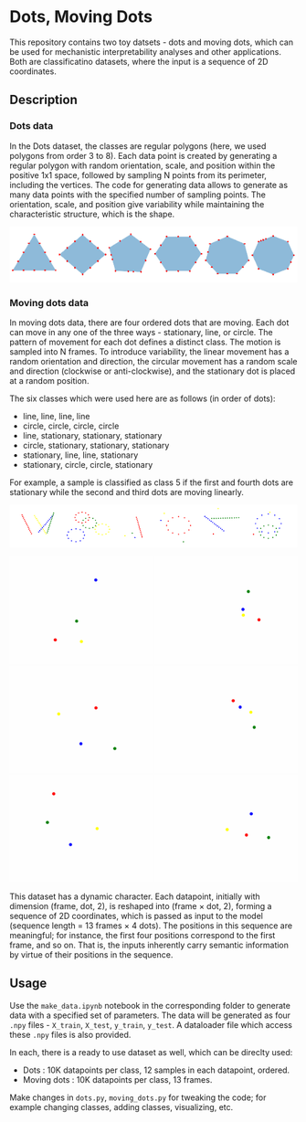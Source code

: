 # Dots, Moving Dots
This repository contains two toy datsets - dots and moving dots, which can be used for mechanistic interpretability analyses and other applications. Both are classificatino datasets, where the input is a sequence of 2D coordinates.

## Description

### Dots data

In the Dots dataset, the classes are regular polygons (here, we used polygons from order 3 to 8). Each data point is created by generating a regular polygon with random orientation, scale, and position within the positive 1x1 space, followed by sampling N points from its perimeter, including the vertices. 
The code for generating data allows to generate as many data points with the specified number of sampling points. 
The orientation, scale, and position give variability while maintaining the characteristic structure, which is the shape.

![Dots](images/dots.png)

### Moving dots data
In moving dots data, there are four ordered dots that are moving. Each dot can move in any one of the three ways - stationary, line, or circle. The pattern of movement for each dot defines a distinct class. The motion is sampled into N frames.
To introduce variability, the linear movement has a random orientation and direction, the circular movement has a random scale and direction (clockwise or anti-clockwise), and the stationary dot is placed at a random position.

The six classes which were used here are as follows (in order of dots):

- line, line, line, line
- circle, circle, circle, circle
- line, stationary, stationary, stationary
- circle, stationary, stationary, stationary
- stationary, line, line, stationary
- stationary, circle, circle, stationary

For example, a sample is classified as class 5 if the first and fourth dots are stationary while the second and third dots are moving linearly.

![Moving Dots](images/moving_dots.png)


<img src="images/1.gif" alt="c1" width="250"/>
<img src="images/2.gif" alt="c2" width="250"/>
<img src="images/3.gif" alt="c3" width="250"/>


<img src="images/4.gif" alt="c4" width="250"/>
<img src="images/5.gif" alt="c5" width="250"/>
<img src="images/6.gif" alt="c6" width="250"/>

This dataset has a dynamic character. 
Each datapoint, initially with dimension (frame, dot, 2), is reshaped into (frame × dot, 2), forming a sequence of 2D coordinates, which is passed as input to the model (sequence length = 13 frames × 4 dots).
The positions in this sequence are meaningful; for instance, the first four positions correspond to the first frame, and so on.
That is, the inputs inherently carry semantic information by virtue of their positions in the sequence. 

## Usage

Use the `make_data.ipynb` notebook in the corresponding folder to generate data with a specified set of parameters. The data will be generated as four `.npy` files - `X_train`, `X_test`, `y_train`, `y_test`. A dataloader file which access these `.npy` files is also provided. 

In each, there is a ready to use dataset as well, which can be direclty used: 
- Dots : 10K datapoints per class, 12 samples in each datapoint, ordered.
- Moving dots : 10K datapoints per class, 13 frames.

Make changes in `dots.py`, `moving_dots.py` for tweaking the code; for example changing classes, adding classes, visualizing, etc. 